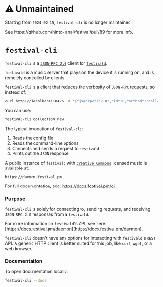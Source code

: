# ⚠️ Unmaintained
Starting from `2024-02-15`, `festival-cli` is no longer maintained.

See https://github.com/hinto-janai/festival/pull/89 for more info.

# `festival-cli`
`festival-cli` is a [`JSON-RPC 2.0`](https://www.jsonrpc.org/specification) client for [`festivald`](https://docs.festival.pm/daemon).

`festivald` is a music server that plays on the device it is running on, and is remotely controlled by clients.

`festival-cli` is a client that reduces the verbosity of `JSON-RPC` requests, so instead of:
```bash
curl http://localhost:18425 -d '{"jsonrpc":"2.0","id":0,"method":"collection_new","params":{"paths":null}}'
```
You can use:
```bash
festival-cli collection_new
```

The typical invocation of `festival-cli`:
1. Reads the config file
2. Reads the command-line options
3. Connects and sends a request to `festivald`
4. Prints out the `JSON` response

A public instance of `festivald` with [`Creative Commons`](https://creativecommons.org/licenses/by-nc-nd/4.0/) licensed music is available at:
```
https://daemon.festival.pm
```

For full documentation, see: https://docs.festival.pm/cli.

### Purpose
`festival-cli` is solely for connecting to, sending requests, and receiving `JSON-RPC 2.0` responses from a `festivald`.

For more information on `festivald`'s API, see here: [https://docs.festival.pm/daemon](https://docs.festival.pm/daemon).

`festival-cli` doesn't have any options for interacting with `festivald`'s `REST` API. A generic HTTP client is better suited for this job, like `curl`, `wget`, or a web browser.

### Documentation
To open documentation locally:
```bash
festival-cli --docs
```
